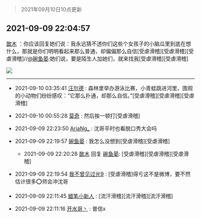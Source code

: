 > 2021年09月10日10点更新
<link rel="stylesheet" href="https://cdn.jsdelivr.net/gh/taotie6/sampleJSON@main/css/photo_show.css">
<meta name="referrer" content="no-referrer" />


 ## 2021-09-09 22:04:57 

 [㪚木](https://www.coolapk.com/feed/29877913?shareKey=YjZmY2RjNDY5YjFkNjEzYTIxNzQ~) ：你应该回复她们说：我永远猜不透你们这些个女孩子的小脑瓜里到底在想什么，那就是你们明明看起来那么普通，却偏偏那么自信[受虐滑稽][受虐滑稽][受虐滑稽]//<a class="feed-link-uname" href="/u/碗鱼晏">@碗鱼晏</a>:她们说，要是陌生人加她们，就来找我[受虐滑稽][受虐滑稽] 

<div class="album">
<img class="img-item" src="https://image.coolapk.com/feed/2020/0606/14/1081091_39c516f3_5623_1393@320x180.gif" />
</div>

 ------- 

- 2021-09-10 03:35:41 [汪尔德](uid=1595236) : 森林里举办游泳比赛，小青蛙跳进河里，围观的小动物们纷纷感叹：“它那么扑通，却那么自信。” ​​​[受虐滑稽][受虐滑稽][受虐滑稽] 

- 2021-09-10 00:55:28 [莫奇](uid=131936) : 然后挨一顿打[受虐滑稽] 

- 2021-09-09 22:23:50 [AriaNg_](uid=3504887) : 沈哥平时也看脱口秀大会吗 

- 2021-09-09 22:19:57 [碗鱼晏](uid=11731737) : 我怎么没想到[受虐滑稽][受虐滑稽] 

    - 2021-09-09 22:20:28 [㪚木](uid=1081091) 回复 [碗鱼晏](uid=11731737): [受虐滑稽][受虐滑稽][受虐滑稽] 

- 2021-09-09 22:19:54 [我不曾见过光9](uid=1784401) : [受虐滑稽]得亏这不是微博，要不然估计很多⭕师会冲沈哥 

- 2021-09-09 22:11:45 [蜡笔小新人](uid=4236945) : [流汗滑稽][流汗滑稽][流汗滑稽] 

- 2021-09-09 22:11:16 [开水哥丶](uid=608451) : 普信x 

